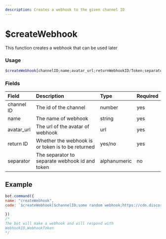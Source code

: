 ```yaml
---
description: Creates a webhook to the given channel ID
---
```


# $createWebhook

This function creates a webhook that can be used later

### Usage  
```php
$createWebhook[channelID;name;avatar_url;returnWebhookID/Token;separator?]
```

### Fields

| Field | Description | Type | Required |
| :--- | :--- | :--- | :--- |
| channel ID | The id of the channel  | number | yes |
| name | The name of webhook |string|yes|
|avatar_url|The url of the avatar of webhook|url|yes|
|return ID|Whether the webhook is or token is to be returned|yes/no|yes|
|separator|The separator to separate webhook id and token|alphanumeric|no|


## Example

```javascript
bot.command({
name: "createWebhook",
code: `$createWebhook[$channelID;some random webhook;https://cdn.discordapp.com/avatars/535566311942651924/609c1aa27fca7f06d25c4d74df65be11.png?size=1024;yes;,]
`
})
/*
The bot will make a webhook and will respond with
WebhookID,WebhookToken
*/
```

